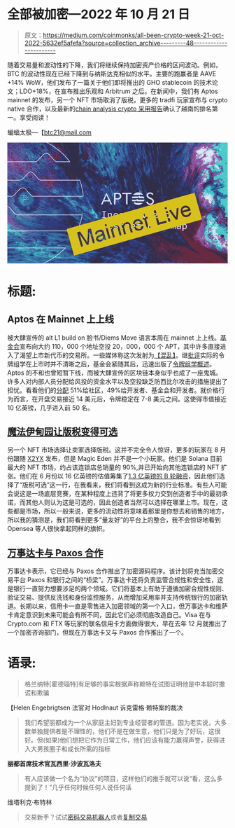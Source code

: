# 全部被加密—2022 年 10 月 21 日

> 原文：<https://medium.com/coinmonks/all-been-crypto-week-21-oct-2022-5632ef5afefa?source=collection_archive---------48----------------------->

随着交易量和波动性的下降，我们将继续保持加密资产价格的区间波动。例如，BTC 的波动性现在已经下降到与纳斯达克相似的水平。主要的跑赢者是 AAVE +14% WoW，他们发布了一篇关于他们即将推出的 GHO stablecoin 的技术论文；LDO+18%，在宣布推出乐观和 Arbitrum 之后。在新闻中，我们有 Aptos mainnet 的发布，另一个 NFT 市场取消了版税，更多的 tradfi 玩家宣布与 crypto native 合作，以及最新的[chain analysis crypto 采用报告](https://go.chainalysis.com/rs/503-FAP-074/images/2022-Geography-of-Cryptocurrency.pdf)确认了越南的排名第一。享受阅读！

蝙蝠太极—【btc21@mail.com 

![](img/57c9996dadf4bcfbc821591ff5916b20.png)

# 标题:

## Aptos 在 Mainnet 上上线

被大肆宣传的 alt L1 build on 脸书/Diems Move 语言本周在 mainnet 上上线。[基金会](https://twitter.com/AptosFoundation/status/1582504536354136065?s=20&t=A7bvnDsahwWNBlX0OTB_JQ)宣布向大约 110，000 个地址空投 20，000，000 个 APT，其中许多直接进入了渴望上市新代币的交易所。一些媒体称这次发射为[【混乱】](https://decrypt.co/112259/crypto-twitter-reacts-chaotic-aptos-launch-apt-token-distribution)。继[批评](https://twitter.com/cobie/status/1582208726639206400)实际的令牌组学在上市时并不清晰之后，基金会紧随其后，迅速出版了[令牌组学概述](https://aptosfoundation.org/currents/aptos-tokenomics-overview)。Aptos 的不和也曾短暂下线，而被大肆宣传的区块链本身似乎也成了一座鬼城。许多人对内部人员分配给风投的资金水平以及空投缺乏防西比尔攻击的措施提出了担忧。看看他们的[分配](https://twitter.com/moshaikhs/status/1582470821347401728?s=20&t=BMFSAna6kdklsUS7CgmMpg) 51%给社区，49%给开发者、基金会和开发者。就价格行为而言，在开盘交易接近 14 美元后，令牌稳定在 7-8 美元之间。这使得市值接近 10 亿英镑，几乎进入前 50 名。

## [魔法伊甸园让版税变得可选](https://twitter.com/MagicEden/status/1581101016686399491)

另一个 NFT 市场选择让卖家选择版税。这并不完全令人惊讶，更多的玩家在 8 月份跟随 [X2YX](https://twitter.com/the_x2y2/status/1563021437811638274?s=20&t=BklP-phNapugqL-XFGyKrA) 发布，但是 Magic Eden 并不是一个小玩家。他们是 Solana 目前最大的 NFT 市场，约占该连锁店总销量的 90%,并已开始向其他连锁店的 NFT 扩张。他们在 6 月份以 16 亿英镑的估值筹集了[1.3 亿英镑的 B 轮融资](https://news.crunchbase.com/fintech-ecommerce/nft-magic-eden-unicorn-vc/)，因此他们选择了“版税可选”这一行，在我看来，我们将看到这成为新的行业标准。有些人可能会说这是一场底层竞赛，在某种程度上违背了将更多权力交到创造者手中的最初承诺，而其他人则认为这是可选的，因此创造者当然可以选择在哪里上市。现在，这些都是市场，所以一般来说，更多的流动性将意味着那里是你想去和销售的地方，所以我的猜测是，我们将看到更多“量友好”的平台上的整合，我不会惊讶地看到 Opensea 等人很快拿起同样的旗帜。

## [万事达卡与 Paxos 合作](https://www.mastercard.com/news/press/2022/october/mastercard-to-bring-crypto-trading-capabilities-to-banks/)

万事达卡表示，它已经与 Paxos 合作推出了加密源码程序。该计划将充当加密交易平台 Paxos 和银行之间的“桥梁”。万事达卡还将负责监管合规性和安全性，这是银行一直努力想要涉足的两个领域。它们将基本上有助于遵循加密合规性规则、验证交易、提供反洗钱和身份监控服务，从而增加采用率并支持传统银行的加密轨道。长期以来，信用卡一直是零售进入加密领域的第一个入口，但万事达卡和维萨卡肯定意识到未来可能会有所不同，因此它们必须彻底改造自己。Visa 在与 Crypto.com 和 FTX 等玩家的联名信用卡方面做得很大，早在去年 12 月就推出了一个加密咨询部门，但现在万事达卡又与 Paxos 合作推出了一个。

# **语录:**

> 格兰纳特[霍德瑙特]有足够的事实根据声称赖特在试图证明他是中本聪时撒谎和欺骗

【Helen Engebrigtsen 法官对 Hodlnaut 诉克雷格·赖特案的裁决

> 我们希望丽都成为一个从家庭主妇到专业经营者的管道。因为老实说，大多数单独提供者是不理性的，他们不是在做生意，他们只是为了好玩，这很好。但(如果)他们想把它作为日常工作，他们应该有能力赢得声誉，获得进入大男孩圈子和成长所需的指标

**丽都首席技术官瓦西里·沙波瓦洛夫**

> 有人应该做一个名为“协议”的项目，这样他们的推手就可以说“看，这么多提到了！”几乎任何时候任何人说任何话

维塔利克·布特林

> 交易新手？试试[密码交易机器人](/coinmonks/crypto-trading-bot-c2ffce8acb2a)或者[复制交易](/coinmonks/top-10-crypto-copy-trading-platforms-for-beginners-d0c37c7d698c)